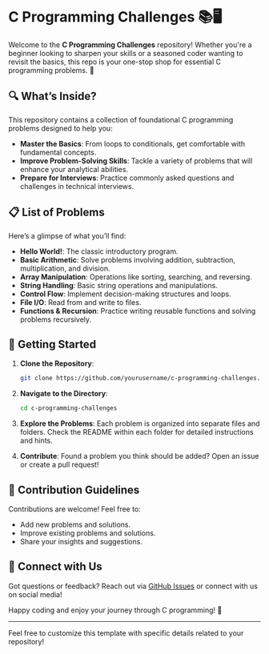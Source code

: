 # C Programming Challenges 📚🖥️

Welcome to the **C Programming Challenges** repository! Whether you're a beginner looking to sharpen your skills or a seasoned coder wanting to revisit the basics, this repo is your one-stop shop for essential C programming problems. 🚀

## 🔍 What’s Inside?

This repository contains a collection of foundational C programming problems designed to help you:
- **Master the Basics**: From loops to conditionals, get comfortable with fundamental concepts.
- **Improve Problem-Solving Skills**: Tackle a variety of problems that will enhance your analytical abilities.
- **Prepare for Interviews**: Practice commonly asked questions and challenges in technical interviews.

## 📋 List of Problems

Here’s a glimpse of what you’ll find:

- **Hello World!**: The classic introductory program.
- **Basic Arithmetic**: Solve problems involving addition, subtraction, multiplication, and division.
- **Array Manipulation**: Operations like sorting, searching, and reversing.
- **String Handling**: Basic string operations and manipulations.
- **Control Flow**: Implement decision-making structures and loops.
- **File I/O**: Read from and write to files.
- **Functions & Recursion**: Practice writing reusable functions and solving problems recursively.

## 🚀 Getting Started

1. **Clone the Repository**: 
   ```bash
   git clone https://github.com/yourusername/c-programming-challenges.git
   ```
2. **Navigate to the Directory**:
   ```bash
   cd c-programming-challenges
   ```
3. **Explore the Problems**: Each problem is organized into separate files and folders. Check the README within each folder for detailed instructions and hints.

4. **Contribute**: Found a problem you think should be added? Open an issue or create a pull request!

## 📝 Contribution Guidelines

Contributions are welcome! Feel free to:
- Add new problems and solutions.
- Improve existing problems and solutions.
- Share your insights and suggestions.

## 🔗 Connect with Us

Got questions or feedback? Reach out via [GitHub Issues](https://github.com/yourusername/c-programming-challenges/issues) or connect with us on social media!

Happy coding and enjoy your journey through C programming! 🌟

---

Feel free to customize this template with specific details related to your repository!

